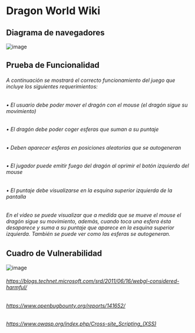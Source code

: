 # Dragon World Wiki

## Diagrama de navegadores 

![image](https://user-images.githubusercontent.com/42522754/55173686-257eaf80-514a-11e9-952a-1344d1e479e4.png)




## Prueba de Funcionalidad

###### A continuación se mostrará el correcto funcionamiento del juego que incluye los siguientes requerimientos:
###### •	El usuario debe poder mover el dragón con el mouse (el dragón sigue su movimiento)
###### •	El dragón debe poder coger esferas que suman a su puntaje
###### •	Deben aparecer esferas en posiciones aleatorias que se autogeneran
###### •	El jugador puede emitir fuego del dragón al oprimir el botón izquierdo del mouse
###### •	El puntaje debe visualizarse en la esquina superior izquierda de la pantalla
###### 
###### En el video se puede visualizar que a medida que se mueve el mouse el dragón sigue su movimiento, además, cuando toca una esfera ésta desaparece y suma a su puntaje que aparece en la esquina superior izquierda. También se puede ver como las esferas se autogeneran.

## Cuadro de Vulnerabilidad

![image](https://user-images.githubusercontent.com/42522754/55173992-aa69c900-514a-11e9-9828-b789fd282775.png)

###### https://blogs.technet.microsoft.com/srd/2011/06/16/webgl-considered-harmful/
###### https://www.openbugbounty.org/reports/141652/
###### https://www.owasp.org/index.php/Cross-site_Scripting_(XSS)

